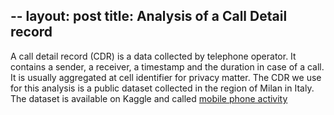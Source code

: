 --
layout: post
title: Analysis of a Call Detail record
--
A call detail record (CDR) is a data collected by telephone operator. It contains a sender, a receiver, a timestamp and the duration in case of a call. It is usually aggregated at cell identifier for privacy matter. The CDR we use for this analysis is a public dataset collected in the region of Milan in Italy. The dataset is available on Kaggle and called [mobile phone activity](https://www.kaggle.com/marcodena/mobile-phone-activity)
